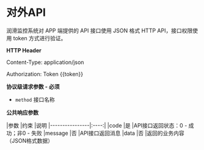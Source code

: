 # 对外API

润滑监控系统对 APP 端提供的 API 接口使用 JSON 格式 HTTP API，接口权限使用 token 方式进行验证。

**HTTP Header**

Content-Type: application/json

Authorization: Token {{token}}

**协议级请求参数 - 必须**

- `method` 接口名称

**公共响应参数**

|参数             |约束  |说明
|----------------|:----:|
|code            |是    |API接口返回状态：0 - 成功；非0 - 失败
|message         |否    |API接口返回消息
|data            |否    |返回的业务内容（JSON格式数据）

